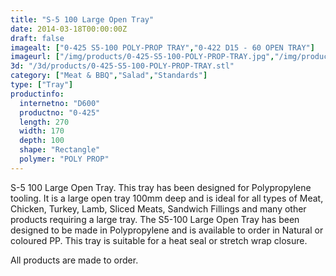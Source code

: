 ```yaml
---
title: "S-5 100 Large Open Tray"
date: 2014-03-18T00:00:00Z
draft: false
imagealt: ["0-425 S5-100 POLY-PROP TRAY","0-422 D15 - 60 OPEN TRAY"]
imageurl: ["/img/products/0-425-S5-100-POLY-PROP-TRAY.jpg","/img/products/0-422-D15-60-OPEN-TRAY.jpg"]
3d: "/3d/products/0-425-S5-100-POLY-PROP-TRAY.stl"
category: ["Meat & BBQ","Salad","Standards"]
type: ["Tray"]
productinfo:
  internetno: "D600"
  productno: "0-425"
  length: 270
  width: 170
  depth: 100
  shape: "Rectangle"
  polymer: "POLY PROP"
---
```

S-5 100 Large Open Tray. This tray has been designed for Polypropylene tooling. It is a large open tray 100mm deep and is ideal for all types of Meat, Chicken, Turkey, Lamb, Sliced Meats, Sandwich Fillings and many other products requiring a large tray. The S5-100 Large Open Tray has been designed to be made in Polypropylene and is available to order in Natural or coloured PP. This tray is suitable for a heat seal or stretch wrap closure.

All products are made to order.